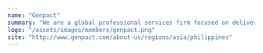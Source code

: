```yaml
---
name: "Genpact"
summary: "We are a global professional services firm focused on delivering digital transformation for our clients."
logo: "/assets/images/members/genpact.png"
site: "http://www.genpact.com/about-us/regions/asia/philippines"
---
```

